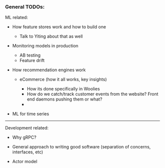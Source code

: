 

### General TODOs:


ML related:

- How feature stores work and how to build one
  
  - Talk to Yiting about that as well


- Monitoring models in production

    - AB testing
    - Feature drift


- How recommendation engines work

    - eCommerce (how it all works, key insights)
    
        - How its done specifically in Woolies
        - How do we catch/track customer events from the website? Front end daemons pushing them or what?
        - 
        

- ML for time series 

---

Development related:

- Why gRPC?

- General approach to writing good software (separation of concerns, interfaces, etc)

- Actor model